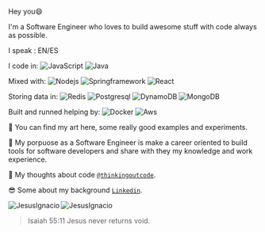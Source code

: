 Hey you😄 

I'm a Software Engineer who loves to build awesome stuff with code always as possible.

I speak : EN/ES

I code in: 
![JavaScript](https://img.shields.io/badge/-JavaScript-black?style=flat&logo=javascript)
![Java](https://img.shields.io/badge/-Java-black?style=flat&logo=java)

Mixed with:
![Nodejs](https://img.shields.io/badge/-Nodejs-black?style=flat&logo=Node.js) 
![Springframework](https://img.shields.io/badge/-Spring-black?style=flat&logo=Spring)
![React](https://img.shields.io/badge/-React-black?style=flat&logo=React)

Storing data in:
![Redis](https://img.shields.io/badge/-Redis-black?style=flat&logo=Redis)
![Postgresql](https://img.shields.io/badge/-Postgresql-336791?style=flat&logo=Postgresql)
![DynamoDB](https://img.shields.io/badge/-DynamoDB-black?style=flat&logo=Dynamo)
![MongoDB](https://img.shields.io/badge/-MongoDB-black?style=flat&logo=MongoDB)

Built and runned helping by:
![Docker](https://img.shields.io/badge/-Docker-black?style=flat&logo=docker) 
![Aws](https://img.shields.io/badge/Aws-black?style=flat&logo=Aws)
 

🎯 You can find my art here, some really good examples and experiments.

🎯 My porpuose as a Software Engineer is make a career oriented to build tools for software developers and share with they my knowledge and work experience.

🧠 My thoughts about code  <a href="https://thinkingoutcode.medium.com/" target="_blank">`@thinkingoutcode`</a>.

:sunglasses:  Some about my background  <a href="https://www.linkedin.com/in/castillo-jesus/" target="_blank">`Linkedin`</a>.

<p><a><img align="left" src="https://github-readme-stats.vercel.app/api/top-langs?username=JesusIgnacio&show_icons=true&locale=en&layout=compact" alt="JesusIgnacio" />
 <img align="center" src="https://github-readme-stats.vercel.app/api?username=JesusIgnacio" alt="JesusIgnacio" /> </a></p>

> Isaiah 55:11
> Jesus never returns void.
